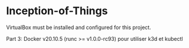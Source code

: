 # Inception-of-Things

VirtualBox must be installed and configured for this project.

Part 3: Docker v20.10.5 (runc >= v1.0.0-rc93) pour utiliser k3d et kubectl
